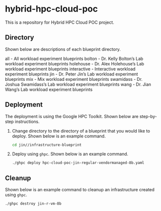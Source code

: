 # hybrid-hpc-cloud-poc

This is a repository for Hybrid HPC Cloud POC project.

## Directory

Shown below are descriptions of each blueprint directory.

all - All workload experiment blueprints
bolton - Dr. Kelly Bolton’s Lab workload experiment blueprints
holehouse - Dr. Alex Holehouse’s Lab workload experiment blueprints
interactive - Interactive workload experiment blueprints
jin - Dr. Peter Jin’s Lab workload experiment blueprints
mix - Mix workload experiment blueprints
swamidass - Dr. Joshua Swamidass’s Lab workload experiment blueprints
wang - Dr. Jian Wang’s Lab workload experiment blueprints

## Deployment

The deployment is using the Google HPC Toolkit.  Shown below are
step-by-step instructions.

1. Change directory to the directory of a blueprint that you would like to
   deploy.  Shown below is an example command.
   ```bash
   cd jin//infrastructure-blueprint
   ```
2. Deploy using `ghpc`.  Shown below is an example command.
   ```bash
   ./ghpc deploy hpc-cloud-poc-jin-regular-vendormanaged-8b.yaml
   ```

## Cleanup

Shown below is an example command to cleanup an infrastructure created using
`ghpc`.

```bash
./ghpc destroy jin-r-vm-8b
```
